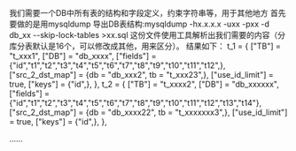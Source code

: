 我们需要一个DB中所有表的结构和字段定义，约束字符串等，用于其他地方
首先要做的是用mysqldump 导出DB表结构:mysqldump -hx.x.x.x -uxx -pxx -d db_xx --skip-lock-tables >xx.sql
这份文件使用工具解析出我们需要的内容（分库分表默认是16个，可以修改成其他，用来区分）。
结果如下：
t_1 = { 
      ["TB"] = "t_xxx1", 
["DB"] = "db_xxxx", 
["fields"] = {"id","t1","t2","t3","t4","t5","t6","t7","t8","t9","t10","t11","t12",}, 
["src_2_dst_map"] = {db = "db_xxx2", tb = "t_xxx23",},
["use_id_limit"] = true, 
["keys"] = {"id",},  },
t_2 = { 
["TB"] = "t_xxxx2", 
["DB"] = "db_xxxxxx", 
["fields"] = {"id","t1","t2","t3","t4","t5","t6","t7","t8","t9","t10","t11","t12","t13","t14"}, 
["src_2_dst_map"] = {db = "db_xxxx22", tb = "t_xxxxxxx3",},
["use_id_limit"] = true, 
["keys"] = {"id",},  },

......
